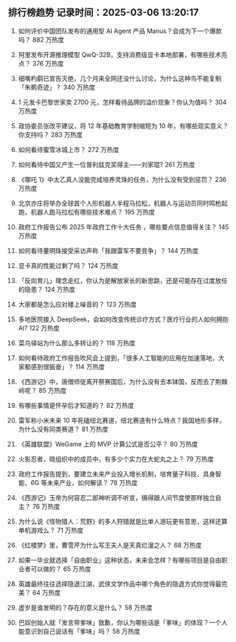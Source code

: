 
## 排行榜趋势 记录时间：2025-03-06 13:20:17
  
  1. 如何评价中国团队发布的通用型 AI Agent 产品 Manus？会成为下一个爆款吗？ 882 万热度
    
  2. 阿里发布开源推理模型 QwQ-32B，支持消费级显卡本地部署，有哪些技术亮点？ 376 万热度
    
  3. 细嘴杓鹬已宣告灭绝，几个月来全网还没什么讨论，为什么这种鸟不能复制「朱鹮奇迹」？ 340 万热度
    
  4. 1 元发卡巴黎世家卖 2700 元，怎样看待品牌的溢价现象？你认为值吗？ 304 万热度
    
  5. 政协委员张改平建议，将 12 年基础教育学制缩短为 10 年，有哪些现实意义？你支持吗？ 283 万热度
    
  6. 如何看待蜜雪冰城上市？ 272 万热度
    
  7. 如何看待中国又产生一位普利兹克奖得主——刘家琨? 261 万热度
    
  8. 《哪吒 1》中太乙真人没能完成培养灵珠的任务，为什么没有受到惩罚？ 236 万热度
    
  9. 北京亦庄将举办全球首个人形机器人半程马拉松，机器人与运动员同时鸣枪起跑，机器人跑马拉松有哪些技术难点？ 195 万热度
    
  10. 政府工作报告公布 2025 年政府工作十大任务 ，哪些要点信息值得关注？ 145 万热度
    
  11. 如何看待董明珠接受采访声称「我跟雷军不要竞争」？ 144 万热度
    
  12. 显卡真的性能过剩了吗？ 124 万热度
    
  13. 「反向育儿」理念走红，你认为是解放家长的新思路，还是可能存在过度放任的隐患？ 124 万热度
    
  14. 大家都是怎么应对楼上噪音的？ 123 万热度
    
  15. 多地医院接入 DeepSeek，会如何改变传统诊疗方式？医疗行业的人如何拥抱 AI? 122 万热度
    
  16. 菜鸟驿站为什么那么多转让的？ 118 万热度
    
  17. 如何看待政府工作报告吹风会上提到，「很多人工智能的应用在加速落地，大家都感到很振奋」？ 114 万热度
    
  18. 《西游记》中，唐僧师徒离开祭赛国后，为什么没有去本钵国，反而去了荆棘岭呢？ 85 万热度
    
  19. 有哪些事情是怀孕后才知道的？ 82 万热度
    
  20. 雷军称小米未来 10 年死磕纽北赛道，纽北赛道有什么特点？我国地形多样，为什么没有同类赛道？ 81 万热度
    
  21. 《英雄联盟》WeGame 上的 MVP 计算公式是否公平？ 80 万热度
    
  22. 火影忍者，晓组织中的成员中，有多少个实力在大蛇丸之上？ 79 万热度
    
  23. 政府工作报告提到，要建立未来产业投入增长机制，培育量子科技、具身智能、6G 等未来产业，如何解读？ 78 万热度
    
  24. 《西游记》玉帝为何容忍二郎神听调不听宣，搞得跟人间节度使那样独立自主？ 76 万热度
    
  25. 为什么说《怪物猎人：荒野》的多人狩猎就是比单人游玩更有意思，这样还算单机游戏么？ 71 万热度
    
  26. 《红楼梦》里，曹雪芹为什么写王夫人是天真烂漫之人？ 68 万热度
    
  27. 如果一毕业就选择「自由职业」这种状态，未来会怎样？有哪些项目是自由职业者可以做的？ 65 万热度
    
  28. 英雄最终往往选择隐退江湖，武侠文学作品中哪个角色的隐退方式你觉得最完美？ 64 万热度
    
  29. 虚岁是谁发明的？存在的意义是什么？ 58 万热度
    
  30. 巴奴创始人就「发言带爹味」致歉，你认为哪些话是「爹味」的体现？一个人能意识到自己说话有「爹味」吗？ 58 万热度
    
